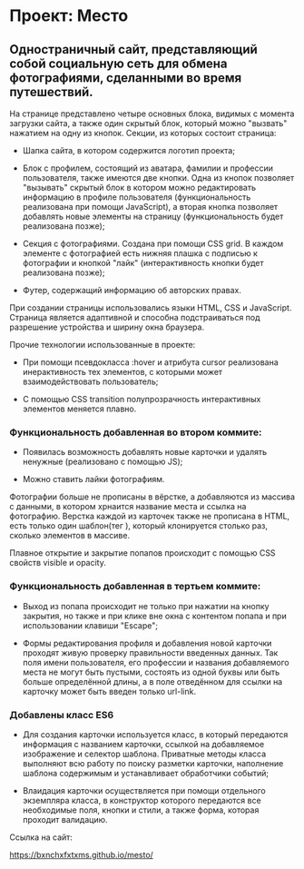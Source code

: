 # Проект: Место 

 

## Одностраничный сайт, представляющий собой социальную сеть для обмена фотографиями, сделанными во время путешествий. 

 

На странице представлено четыре основных блока, видимых с момента загрузки сайта, а также один скрытый блок, который можно "вызвать" нажатием на одну из кнопок. Секции, из которых состоит страница: 

 

* Шапка сайта, в котором содержится логотип проекта; 

 

* Блок с профилем, состоящий из аватара, фамилии и профессии пользователя, также имеются две кнопки. Одна из кнопок позволяет "вызывать" скрытый блок в котором можно редактировать информацию в профиле пользователя (функциональность реализована при помощи JavaScript), а вторая кнопка позволяет добавлять новые элементы на страницу (функциональность будет реализована позже); 

 

* Секция с фотографиями. Создана при помощи CSS grid. В каждом элементе с фотографией есть нижняя плашка с подписью к фотографии и кнопкой "лайк" (интерактивность кнопки будет реализована позже); 

 

* Футер, содержащий информацию об авторских правах. 

 

При создании страницы использовались языки HTML, CSS и JavaScript. Страница является адаптивной и способна подстраиваться под разрешение устройства и ширину окна браузера. 

 

Прочие технологии использованные в проекте: 

 

* При помощи псевдокласса :hover и атрибута сursor реализована инерактивность тех элементов, с которыми может взаимодействовать пользователь; 

 

* С помощью CSS transition полупрозрачность интерактивных элементов меняется плавно. 

 

### Функциональность добавленная во втором коммите: 

 

* Появилась возможность добавлять новые карточки и удалять ненужные (реализовано с помощью JS); 

 

* Можно ставить лайки фотографиям. 

 

Фотографии больше не прописаны в вёрстке, а добавляются из массива с данными, в котором хрнаится название места и ссылка на фотографию. Верстка каждой из карточек также не прописана в HTML, есть только один шаблон(тег <tmplate>), который клонируется столько раз, сколько элементов в массиве. 

 

Плавное открытие и закрытие попапов происходит с помощью CSS свойств visible и opacity. 

 

### Функциональность добавленная в тертьем коммите: 

 

* Выход из попапа происходит не только при нажатии на кнопку закрытия, но также и при клике вне окна с контентом попапа и при использовании клавиши "Escape"; 

 

* Формы редактирования профиля и добавления новой карточки проходят живую проверку правильности введенных данных. Так поля имени пользователя, его профессии и названия добавляемого места не могут быть пустыми, состоять из одной буквы или быть больше определённой длины, а в поле отведённом для ссылки на карточку может быть введен только url-link. 

 

### Добавлены класс ES6 

 

* Для создания карточки используется класс, в который передаются информация с названием карточки, ссылкой на добавляемое изображение и селектор шаблона. Приватные методы класса выполняют всю работу по поиску разметки карточки, наполнение шаблона содержимым и устанавливает обработчики событий; 

 

* Влаидация карточки осуществляется при помощи отдельного экземпляра класса, в конструктор которого передаются все необходимые поля, кнопки и стили, а также форма, которая проходит валидацию. 

 

Ссылка на сайт: 

 

https://bxnchxfxtxms.github.io/mesto/